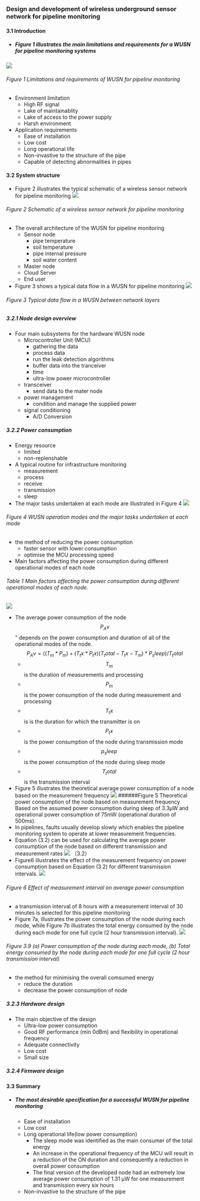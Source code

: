 ### Design and development of wireless underground sensor network for pipeline monitoring
#### 3.1 Introduction
- ##### Figure 1 illustrates the main limitations and requirements for a WUSN for pipeline monitoring systems
![](/assets/8246.jpg)
###### Figure 1 Limitations and requirements of WUSN for pipeline monitoring
- Environment limitation
  - High RF signal
  - Lake of maintainablity
  - Lake of access to the power supply
  - Harsh environment
- Application requirements
  - Ease of installation
  - Low cost
  - Long operational life
  - Non-invastive to the structure of the pipe
  - Capable of detecting abnormalities in pipes
  
#### 3.2 System structure
- Figure 2 illustrates the typical schematic of a wireless sensor network for pipeline monitoring
![](/assets/8247.jpg)
###### Figure 2 Schematic of a wireless sensor network for pipeline monitoring
- The overall architecture of the WUSN for pipeline monitoring
  - Sensor node
    - pipe temperature
    - soil temperature
    - pipe internal pressure 
    - soil water content
  - Master node
  - Cloud Server
  - End user
- Figure 3 shows a typical data flow in a WUSN for pipeline monitoring
![](/assets/8248.jpg)
###### Figure 3 Typical data flow in a WUSN between network layers

##### 3.2.1 Node design overview 
- Four main subsystems for the hardware WUSN node 
  - Microcontroller Unit (MCU)
    - gathering the data
    - process data
    - run the leak detection algorithms
    - buffer data into the tranceiver
    - time
    - ultra-low power microcontroller 
  - transceiver
    - send data to the mater node
  - power management
    - condition and manage the supplied power
  - signal conditioning 
    - A/D Conversion
    
##### 3.2.2 Power consumption
- Energy resource
  - limited
  - non-replenshable
- A typical routine for infrastructure monitoring
  - measurement
  - process
  - receive
  - transmission
  - sleep
- The major tasks undertaken at each mode are illustrated in Figure 4
![](/assets/8249.jpg)
###### Figure 4 WUSN operation modes and the major tasks undertaken at each mode
- the method of reducing the power consumption 
  - faster sensor with lower consumption 
  - optimise the MCU processing speed
- Main factors affecting the power consumption during different operational modes of each node
###### Table 1 Main factors affecting the power consumption during different operational modes of each node.
![](/assets/8250.jpg)
- The average power consumption of the node $$P_Av$$" depends on the power consumption and
duration of all of the operational modes of the node. 
$$
P_Av = ((T_m*P_m)+(T_tx*P_tx)(T_total-T_tx-T_m)*P_sleep)/T_total
$$
  - $$T_m$$ is the duration of measurements and processing
  - $$P_m$$ is the power consumption of the node during measurement and processing
  - $$T_tx$$ is is the duration for which the transmitter is on
  - $$P_tx$$ is the power consumption of the node during transmission mode
  - $$p_sleep$$ is the power consumption of the node during sleep mode
  - $$T_total$$ is the transmission interval
-  Figure 5 illustrates the theoretical average power consumption of a node based on the
measurement frequency
![](/assets/8251.jpg)
######Figure 5 Theoretical power consumption of the node based on measurement frequency Based on the assumed power consumption during sleep of 3.3µW and operational power consumption of 75mW (operational duration of 500ms).
- In pipelines, faults usually develop slowly which enables the pipeline monitoring system to operate at lower measurement frequencies.
- Equation (3.2) can be used for calculating the average power consumption of the node based on different transmission and measurement rates
![](/assets/8252.jpg) （3.2）
- Figure6 illustrates the effect of the measurement frequency on power consumption based on Equation (3.2) for different transmission intervals.
![](/assets/8253.jpg)
###### Figure 6  Effect of measurement interval on average power consumption
-  a transmission interval of 8 hours with a measurement interval of 30 minutes is selected for
this pipeline monitoring
- Figure 7a, illustrates the power consumption of the node during each mode, while Figure 7b illustrates the total energy consumed by the node during each mode for one full cycle (2 hour transmission interval).
![](/assets/8254.jpg)
###### Figure 3.9 (a) Power consumption of the node during each mode, (b) Total energy consumed by the node during each mode for one full cycle (2 hour transmission interval)
- the method for minimising the overall comsumed energy
  - reduce the duration
  - decrease the power consumption of node

##### 3.2.3 Hardware design
- The main objective of the design
  - Ultra-low power consumption
  - Good RF performance (min 0dBm) and flexibility in operational frequency
  - Adequate connectivity
  - Low cost
  - Small size
##### 3.2.4 Firmware design

#### 3.3 Summary
- ##### The most desirable specification for a successful WUSN for pipeline monitoring
  - Ease of installation
  - Low cost
  - Long operational life(low power consumption)
    - The sleep mode was identified as the main consumer of the total energy
    - An increase in the operational frequency of the MCU will result in a reduction of the ON duration and consequently a reduction in overall power consumption
    - The final version of the developed node had an extremely low average power consumption of 1.31 µW for one measurement and transmission every six hours
  - Non-invastive to the structure of the pipe
 